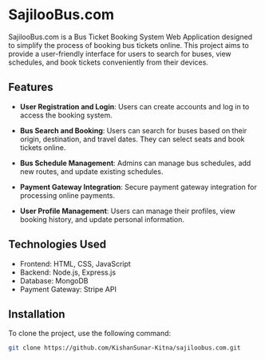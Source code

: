 # SajilooBus.com

SajilooBus.com is a Bus Ticket Booking System Web Application designed to simplify the process of booking bus tickets online. This project aims to provide a user-friendly interface for users to search for buses, view schedules, and book tickets conveniently from their devices.

## Features

- **User Registration and Login**: Users can create accounts and log in to access the booking system.

- **Bus Search and Booking**: Users can search for buses based on their origin, destination, and travel dates. They can select seats and book tickets online.

- **Bus Schedule Management**: Admins can manage bus schedules, add new routes, and update existing schedules.

- **Payment Gateway Integration**: Secure payment gateway integration for processing online payments.

- **User Profile Management**: Users can manage their profiles, view booking history, and update personal information.

## Technologies Used

- Frontend: HTML, CSS, JavaScript
- Backend: Node.js, Express.js
- Database: MongoDB
- Payment Gateway: Stripe API

## Installation

To clone the project, use the following command:

```bash
git clone https://github.com/KishanSunar-Kitna/sajiloobus.com.git

